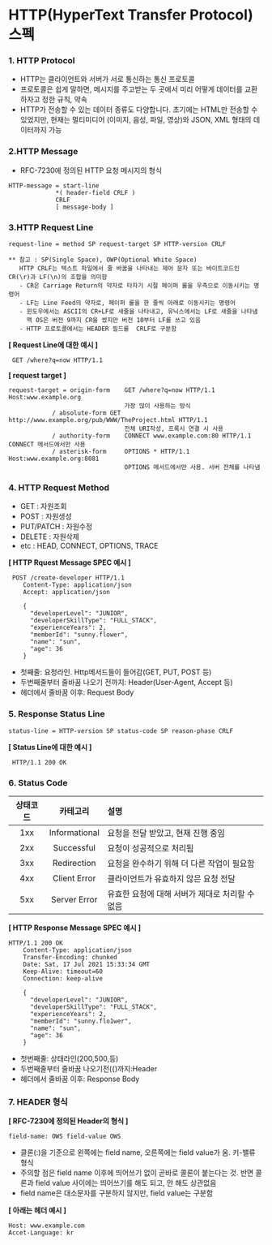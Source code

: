# HTTP(HyperText Transfer Protocol) 스펙

### 1. HTTP Protocol

- HTTP는 클라이언트와 서버가 서로 통신하는 통신 프로토콜
- 프로토콜은 쉽게 말하면, 메시지를 주고받는 두 곳에서 미리 어떻게 데이터를 교환하자고 정한 규칙, 약속
- HTTP가 전송할 수 있는 데이터 종류도 다양합니다. 초기에는 HTML만 전송할 수 있었지만, 
  현재는 멀티미디어 (이미지, 음성, 파일, 영상)와 JSON, XML 형태의 데이터까지 가능

### 2.HTTP Message

- RFC-7230에 정의된 HTTP 요청 메시지의 형식

```
HTTP-message = start-line
			 *( header-field CRLF )
			 CRLF
			 [ message-body ]
```

### 3.HTTP Request Line

```
request-line = method SP request-target SP HTTP-version CRLF 
```

```
** 참고 : SP(Single Space), OWP(Optional White Space)
   HTTP CRLF는 텍스트 파일에서 줄 바꿈을 나타내는 제어 문자 또는 바이트코드인 CR(\r)과 LF(\n)의 조합을 의미함
   - CR은 Carriage Return의 약자로 타자기 시절 페이퍼 롤을 우측으로 이동시키는 명령어
   - LF는 Line Feed의 약자로, 페이퍼 롤을 한 줄씩 아래로 이동시키는 명령어
   - 윈도우에서는 ASCII의 CR+LF로 새줄을 나타내고, 유닉스에서는 LF로 새줄을 나타냄
	 맥 OS은 버전 9까지 CR을 썼지만 버전 10부터 LF를 쓰고 있음
   - HTTP 프로토콜에서는 HEADER 필드를  CRLF로 구분함
```

  **[ Request Line에 대한 예시 ]**

```
 GET /where?q=now HTTP/1.1
```

**[ request target ]**

```
request-target = origin-form	GET /where?q=now HTTP/1.1 Host:www.example.org	
                                가장 많이 사용하는 방식
            / absolute-form	GET http://www.example.org/pub/WWW/TheProject.html HTTP/1.1	
                                전체 URI작성, 프록시 연결 시 사용
		    / authority-form	CONNECT www.example.com:80 HTTP/1.1										                CONNECT 메서드에서만 사용
		    / asterisk-form		OPTIONS * HTTP/1.1 Host:www.example.org:8081			
                                OPTIONS 메서드에서만 사용. 서버 전체를 나타냄
```



### 4. HTTP Request Method

- GET : 자원조회
- POST : 자원생성
- PUT/PATCH : 자원수정
- DELETE : 자원삭제
- etc : HEAD, CONNECT, OPTIONS, TRACE

 **[ HTTP Rquest Message SPEC 예시 ]**

```
 POST /create-developer HTTP/1.1
	Content-Type: application/json
	Accept: application/json

	{
	  "developerLevel": "JUNIOR",
	  "developerSkillType": "FULL_STACK",
	  "experienceYears": 2,
	  "memberId": "sunny.flower",
	  "name": "sun",
	  "age": 36
	}
```

   * 첫째줄: 요청라인. Http메서드들이 들어감(GET, PUT, POST 등)
   * 두번째줄부터 줄바꿈 나오기 전까지: Header(User-Agent, Accept 등)
   * 헤더에서 줄바꿈 이후: Request Body

### 5. Response Status Line

```
status-line = HTTP-version SP status-code SP reason-phase CRLF
```

 **[ Status Line에 대한 예시 ]**

```
 HTTP/1.1 200 OK
```



### 6. Status Code

| 상태코드 |   카테고리    | 설명                                            |
| :------: | :-----------: | :---------------------------------------------- |
|   1xx    | Informational | 요청을 전달 받았고, 현재 진행 중임              |
|   2xx    |  Successful   | 요청이 성공적으로 처리됨                        |
|   3xx    |  Redirection  | 요청을 완수하기 위해 더 다른 작업이 필요함      |
|   4xx    | Client Error  | 클라이언트가 유효하지 않은 요청 전달            |
|   5xx    | Server Error  | 유효한 요청에 대해 서버가 제대로 처리할 수 없음 |

**[ HTTP Response Message SPEC 예시 ]**

```
HTTP/1.1 200 OK
	Content-Type: application/json
	Transfer-Encoding: chunked
	Date: Sat, 17 Jul 2021 15:33:34 GMT
	Keep-Alive: timeout=60
	Connection: keep-alive

	{
	  "developerLevel": "JUNIOR",
	  "developerSkillType": "FULL_STACK",
	  "experienceYears": 2,
	  "memberId": "sunny.flo1wer",
	  "name": "sun",
	  "age": 36
	}
```

- 첫번째줄: 상태라인(200,500,등)
- 두번째줄부터 줄바꿈 나오기전({)까지:Header
- 헤더에서 줄바꿈 이후: Response Body



### 7. HEADER 형식

**[ RFC-7230에 정의된 Header의 형식 ]**

```
field-name: OWS field-value OWS
```

- 클론(:)을 기준으로 왼쪽에는 field name, 오른쪽에는 field value가 옴. 키-밸류 형식
- 주의할 점은 field name 이후에 띄어쓰기 없이 곧바로 콜론이 붙는다는 것. 
   반면 콜론과 field value 사이에는 띄어쓰기를 해도 되고, 안 해도 상관없음
- field name은 대소문자를 구분하지 않지만, field value는 구분함

 **[ 아래는 헤더 예시 ]**

```
Host: www.example.com
Accet-Language: kr
```



